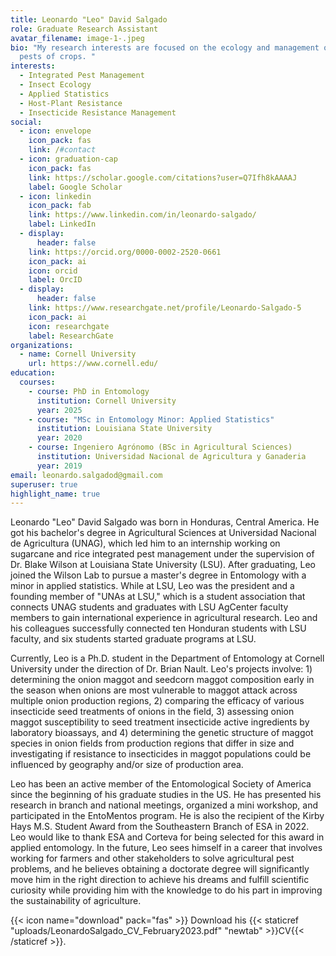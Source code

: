 ```yaml
---
title: Leonardo "Leo" David Salgado
role: Graduate Research Assistant
avatar_filename: image-1-.jpeg
bio: "My research interests are focused on the ecology and management of insect
  pests of crops. "
interests:
  - Integrated Pest Management
  - Insect Ecology
  - Applied Statistics
  - Host-Plant Resistance
  - Insecticide Resistance Management
social:
  - icon: envelope
    icon_pack: fas
    link: /#contact
  - icon: graduation-cap
    icon_pack: fas
    link: https://scholar.google.com/citations?user=Q7Ifh8kAAAAJ
    label: Google Scholar
  - icon: linkedin
    icon_pack: fab
    link: https://www.linkedin.com/in/leonardo-salgado/
    label: LinkedIn
  - display:
      header: false
    link: https://orcid.org/0000-0002-2520-0661
    icon_pack: ai
    icon: orcid
    label: OrcID
  - display:
      header: false
    link: https://www.researchgate.net/profile/Leonardo-Salgado-5
    icon_pack: ai
    icon: researchgate
    label: ResearchGate
organizations:
  - name: Cornell University
    url: https://www.cornell.edu/
education:
  courses:
    - course: PhD in Entomology
      institution: Cornell University
      year: 2025
    - course: "MSc in Entomology Minor: Applied Statistics"
      institution: Louisiana State University
      year: 2020
    - course: Ingeniero Agrónomo (BSc in Agricultural Sciences)
      institution: Universidad Nacional de Agricultura y Ganaderia
      year: 2019
email: leonardo.salgadod@gmail.com
superuser: true
highlight_name: true
---
```

Leonardo "Leo" David Salgado was born in Honduras, Central America. He got his bachelor's degree in Agricultural Sciences at Universidad Nacional de Agricultura (UNAG), which led him to an internship working on sugarcane and rice integrated pest management under the supervision of Dr. Blake Wilson at Louisiana State University (LSU). After graduating, Leo joined the Wilson Lab to pursue a master's degree in Entomology with a minor in applied statistics. While at LSU, Leo was the president and a founding member of "UNAs at LSU," which is a student association that connects UNAG students and graduates with LSU AgCenter faculty members to gain international experience in agricultural research. Leo and his colleagues successfully connected ten Honduran students with LSU faculty, and six students started graduate programs at LSU. 


Currently, Leo is a Ph.D. student in the Department of Entomology at Cornell University under the direction of Dr. Brian Nault. Leo's projects involve: 1) determining the onion maggot and seedcorn maggot composition early in the season when onions are most vulnerable to maggot attack across multiple onion production regions, 2) comparing the efficacy of various insecticide seed treatments of onions in the field, 3) assessing onion maggot susceptibility to seed treatment insecticide active ingredients by laboratory bioassays, and 4) determining the genetic structure of maggot species in onion fields from production regions that differ in size and investigating if resistance to insecticides in maggot populations could be influenced by geography and/or size of production area. 


Leo has been an active member of the Entomological Society of America since the beginning of his graduate studies in the US. He has presented his research in branch and national meetings, organized a mini workshop, and participated in the EntoMentos program. He is also the recipient of the Kirby Hays M.S. Student Award from the Southeastern Branch of ESA in 2022. Leo would like to thank ESA and Corteva for being selected for this award in applied entomology. In the future, Leo sees himself in a career that involves working for farmers and other stakeholders to solve agricultural pest problems, and he believes obtaining a doctorate degree will significantly move him in the right direction to achieve his dreams and fulfill scientific curiosity while providing him with the knowledge to do his part in improving the sustainability of agriculture.

{{< icon name="download" pack="fas" >}} Download his {{< staticref "uploads/LeonardoSalgado_CV_February2023.pdf" "newtab" >}}CV{{< /staticref >}}.